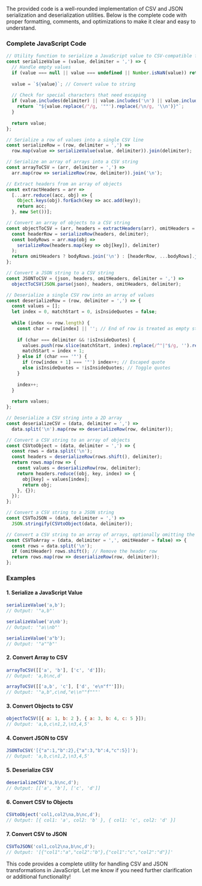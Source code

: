 The provided code is a well-rounded implementation of CSV and JSON serialization and deserialization utilities. Below is the complete code with proper formatting, comments, and optimizations to make it clear and easy to understand.

### Complete JavaScript Code

```javascript
// Utility function to serialize a JavaScript value to CSV-compatible format
const serializeValue = (value, delimiter = ',') => {
  // Handle empty values
  if (value === null || value === undefined || Number.isNaN(value)) return '';
  
  value = `${value}`; // Convert value to string
  
  // Check for special characters that need escaping
  if (value.includes(delimiter) || value.includes('\n') || value.includes('"')) {
    return `"${value.replace(/"/g, '""').replace(/\n/g, '\\n')}"`;
  }
  
  return value;
};

// Serialize a row of values into a single CSV line
const serializeRow = (row, delimiter = ',') => 
  row.map(value => serializeValue(value, delimiter)).join(delimiter);

// Serialize an array of arrays into a CSV string
const arrayToCSV = (arr, delimiter = ',') => 
  arr.map(row => serializeRow(row, delimiter)).join('\n');

// Extract headers from an array of objects
const extractHeaders = arr =>
  [...arr.reduce((acc, obj) => {
    Object.keys(obj).forEach(key => acc.add(key));
    return acc;
  }, new Set())];

// Convert an array of objects to a CSV string
const objectToCSV = (arr, headers = extractHeaders(arr), omitHeaders = false, delimiter = ',') => {
  const headerRow = serializeRow(headers, delimiter);
  const bodyRows = arr.map(obj =>
    serializeRow(headers.map(key => obj[key]), delimiter)
  );
  return omitHeaders ? bodyRows.join('\n') : [headerRow, ...bodyRows].join('\n');
};

// Convert a JSON string to a CSV string
const JSONToCSV = (json, headers, omitHeaders, delimiter = ',') =>
  objectToCSV(JSON.parse(json), headers, omitHeaders, delimiter);

// Deserialize a single CSV row into an array of values
const deserializeRow = (row, delimiter = ',') => {
  const values = [];
  let index = 0, matchStart = 0, isInsideQuotes = false;
  
  while (index <= row.length) {
    const char = row[index] || ''; // End of row is treated as empty string
    
    if (char === delimiter && !isInsideQuotes) {
      values.push(row.slice(matchStart, index).replace(/^"|"$/g, '').replace(/""/g, '"').replace(/\\n/g, '\n'));
      matchStart = index + 1;
    } else if (char === '"') {
      if (row[index + 1] === '"') index++; // Escaped quote
      else isInsideQuotes = !isInsideQuotes; // Toggle quotes
    }
    
    index++;
  }
  
  return values;
};

// Deserialize a CSV string into a 2D array
const deserializeCSV = (data, delimiter = ',') =>
  data.split('\n').map(row => deserializeRow(row, delimiter));

// Convert a CSV string to an array of objects
const CSVtoObject = (data, delimiter = ',') => {
  const rows = data.split('\n');
  const headers = deserializeRow(rows.shift(), delimiter);
  return rows.map(row => {
    const values = deserializeRow(row, delimiter);
    return headers.reduce((obj, key, index) => {
      obj[key] = values[index];
      return obj;
    }, {});
  });
};

// Convert a CSV string to a JSON string
const CSVToJSON = (data, delimiter = ',') => 
  JSON.stringify(CSVtoObject(data, delimiter));

// Convert a CSV string to an array of arrays, optionally omitting the header row
const CSVToArray = (data, delimiter = ',', omitHeader = false) => {
  const rows = data.split('\n');
  if (omitHeader) rows.shift(); // Remove the header row
  return rows.map(row => deserializeRow(row, delimiter));
};
```

### Examples

#### **1. Serialize a JavaScript Value**
```javascript
serializeValue('a,b');
// Output: '"a,b"'

serializeValue('a\nb');
// Output: '"a\\nb"'

serializeValue('a"b');
// Output: '"a""b"'
```

#### **2. Convert Array to CSV**
```javascript
arrayToCSV([['a', 'b'], ['c', 'd']]);
// Output: 'a,b\nc,d'

arrayToCSV([['a,b', 'c'], ['d', 'e\n"f"']]);
// Output: '"a,b",c\nd,"e\\n""f"""'
```

#### **3. Convert Objects to CSV**
```javascript
objectToCSV([{ a: 1, b: 2 }, { a: 3, b: 4, c: 5 }]);
// Output: 'a,b,c\n1,2,\n3,4,5'
```

#### **4. Convert JSON to CSV**
```javascript
JSONToCSV('[{"a":1,"b":2},{"a":3,"b":4,"c":5}]');
// Output: 'a,b,c\n1,2,\n3,4,5'
```

#### **5. Deserialize CSV**
```javascript
deserializeCSV('a,b\nc,d');
// Output: [['a', 'b'], ['c', 'd']]
```

#### **6. Convert CSV to Objects**
```javascript
CSVtoObject('col1,col2\na,b\nc,d');
// Output: [{ col1: 'a', col2: 'b' }, { col1: 'c', col2: 'd' }]
```

#### **7. Convert CSV to JSON**
```javascript
CSVToJSON('col1,col2\na,b\nc,d');
// Output: '[{"col1":"a","col2":"b"},{"col1":"c","col2":"d"}]'
```

This code provides a complete utility for handling CSV and JSON transformations in JavaScript. Let me know if you need further clarification or additional functionality!
